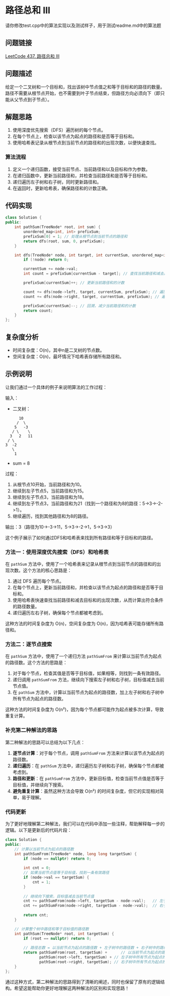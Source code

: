 # 路径总和 III
请你修改test.cpp中的算法实现以及测试样子，用于测试readme.md中的算法题

## 问题链接
[LeetCode 437. 路径总和 III](https://leetcode.com/problems/path-sum-iii/)

## 问题描述
给定一个二叉树和一个目标和，找出该树中节点值之和等于目标和的路径的数量。路径不需要从根节点开始，也不需要到叶子节点结束，但路径方向必须向下（即只能从父节点到子节点）。

## 解题思路
1. 使用深度优先搜索（DFS）遍历树的每个节点。
2. 在每个节点上，检查以该节点为起点的路径和是否等于目标和。
3. 使用哈希表记录从根节点到当前节点的路径和的出现次数，以便快速查找。

### 算法流程
1. 定义一个递归函数，接受当前节点、当前路径和以及目标和作为参数。
2. 在递归函数中，更新当前路径和，并检查当前路径和是否等于目标和。
3. 递归遍历左子树和右子树，同时更新路径和。
4. 在返回时，更新哈希表，确保路径和的计数正确。

## 代码实现
```cpp
class Solution {
public:
    int pathSum(TreeNode* root, int sum) {
        unordered_map<int, int> prefixSum;
        prefixSum[0] = 1; // 处理从根节点到当前节点的路径和
        return dfs(root, sum, 0, prefixSum);
    }

    int dfs(TreeNode* node, int target, int currentSum, unordered_map<int, int>& prefixSum) {
        if (!node) return 0;

        currentSum += node->val;
        int count = prefixSum[currentSum - target]; // 查找当前路径和减去目标和的出现次数

        prefixSum[currentSum]++; // 更新当前路径和的计数

        count += dfs(node->left, target, currentSum, prefixSum); // 遍历左子树
        count += dfs(node->right, target, currentSum, prefixSum); // 遍历右子树

        prefixSum[currentSum]--; // 回溯，减少当前路径和的计数
        return count;
    }
};
```

## 复杂度分析
- 时间复杂度：O(n)，其中n是二叉树的节点数。
- 空间复杂度：O(n)，最坏情况下哈希表存储所有路径和。

## 示例说明
让我们通过一个具体的例子来说明算法的工作过程：

输入：
- 二叉树：
```
      10
     /  \
    5   -3
   / \    \
  3   2   11
 / \
3  -2
   \
    1
```
- sum = 8

过程：
1. 从根节点10开始，当前路径和为10。
2. 继续到左子节点5，当前路径和为15。
3. 继续到左子节点3，当前路径和为18。
4. 继续到左子节点3，当前路径和为21（找到一个路径和为8的路径：5->3->-2->1）。
5. 继续遍历，找到其他路径和为8的路径。

输出：3（路径为10->-3->11，5->3->-2->1，5->3->3）

这个例子展示了如何通过DFS和哈希表来找到所有路径和等于目标和的路径。



### 方法一：使用深度优先搜索（DFS）和哈希表
在 `pathSum` 方法中，使用了一个哈希表来记录从根节点到当前节点的路径和的出现次数。这个方法的核心思路是：
1. 通过 DFS 遍历每个节点。
2. 在每个节点上，更新当前路径和，并检查以该节点为起点的路径和是否等于目标和。
3. 使用哈希表快速查找当前路径和减去目标和的出现次数，从而计算出符合条件的路径数量。
4. 递归遍历左右子树，确保每个节点都被考虑到。

这种方法的时间复杂度为 O(n)，空间复杂度为 O(n)，因为哈希表可能存储所有路径和。

### 方法二：逐节点搜索
在 `pathSum` 方法中，使用了一个递归方法 `pathSumFrom` 来计算以当前节点为起点的路径数。这个方法的思路是：
1. 对于每个节点，检查其值是否等于目标值，如果相等，则找到一条有效路径。
2. 递归调用 `pathSumFrom` 方法，继续向下搜索左子树和右子树，目标值减去当前节点值。
3. 在 `pathSum` 方法中，计算以当前节点为起点的路径数，加上左子树和右子树中所有节点为起点的路径数。

这种方法的时间复杂度为 O(n²)，因为每个节点都可能作为起点被多次计算，导致重复计算。

### 补充第二种解法的思路
第二种解法的思路可以总结为以下几点：
1. **逐节点计算**：对于每个节点，调用 `pathSumFrom` 方法来计算以该节点为起点的路径数。
2. **递归遍历**：在 `pathSum` 方法中，递归遍历左子树和右子树，确保每个节点都被考虑到。
3. **路径和更新**：在 `pathSumFrom` 方法中，更新目标值，检查当前节点值是否等于目标值，并继续向下搜索。
4. **避免重复计算**：虽然这种方法会导致 O(n²) 的时间复杂度，但它的实现相对简单，易于理解。

### 代码更新
为了更好地理解第二种解法，我们可以在代码中添加一些注释，帮助解释每一步的逻辑。以下是更新后的代码片段：

```cpp:hot100/437/test.cpp
class Solution {
public:
    // 计算以当前节点为起点的路径数
    int pathSumFrom(TreeNode* node, long long targetSum) {
        if (node == nullptr) return 0;
        
        int cnt = 0;
        // 如果当前节点值等于目标值，找到一条有效路径
        if (node->val == targetSum) {
            cnt = 1;
        }
        
        // 继续向下搜索，目标值减去当前节点值
        cnt += pathSumFrom(node->left, targetSum - node->val);   // 左子树中的路径数
        cnt += pathSumFrom(node->right, targetSum - node->val);  // 右子树中的路径数
        
        return cnt;
    }

    // 计算整个树中路径和等于目标值的路径数
    int pathSum(TreeNode* root, int targetSum) {
        if (root == nullptr) return 0;
        
        // 路径总数 = 以当前节点为起点的路径数 + 左子树中的路径数 + 右子树中的路径数
        return pathSumFrom(root, targetSum) +      // 以当前节点为起点的路径数
               pathSum(root->left, targetSum) + // 左子树中所有节点为起点的路径数
               pathSum(root->right, targetSum); // 右子树中所有节点为起点的路径数 
    }
};
```

通过这种方式，第二种解法的思路得到了清晰的阐述，同时也保留了原有的逻辑结构。希望这能帮助你更好地理解这两种解法的区别和实现思路！

